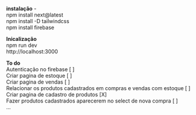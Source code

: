 <strong>instalação</strong> - <br>
npm install next@latest<br>
npm install -D tailwindcss<br>
npm install firebase <br>

<strong>Inicalização</strong><br>
npm run dev<br>
http://localhost:3000<br>

<strong>To do</strong><br>
Autenticação no firebase [ ]<br>
Criar pagina de estoque [ ]<br>
Criar pagina de vendas [ ]<br>
Relacionar os produtos cadastrados em compras e vendas com estoque [ ]<br>
Criar pagina de cadastro de produtos [X]<br>
Fazer produtos cadastrados aparecerem no select de nova compra [ ] <br>
...
